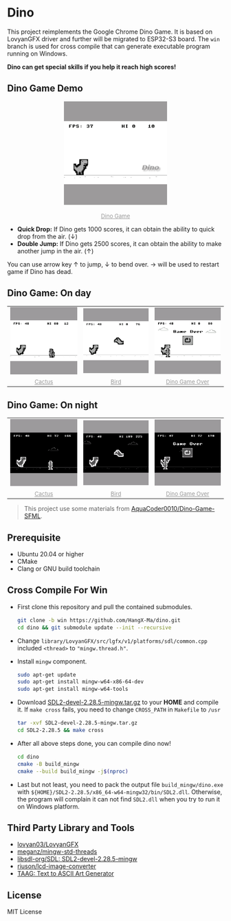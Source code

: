 # Dino

This project reimplements the Google Chrome Dino Game. It is based on LovyanGFX driver and further will be migrated to ESP32-S3 board. The `win` branch is used for cross compile that can generate executable program running on Windows.

**Dino can get special skills if you help it reach high scores!**

## Dino Game Demo

<div class="dino" align="center">
<img src="./assets/dino.gif" alt="dino game" width=240 />

<font size="2" color="#999"><u>Dino Game</u></font>
</div>

- **Quick Drop:** If Dino gets 1000 scores, it can obtain the ability to quick drop from the air. (&darr;)
- **Double Jump:** If Dino gets 2500 scores, it can obtain the ability to make another jump in the air. (&uarr;)

You can use arrow key &uarr; to jump, &darr; to bend over. &rarr; will be used to restart game if Dino has dead.

## Dino Game: On day

<div class="dino" align="center">
  <table>
    <tr>
      <td><img src="./assets/dino_game_cactus_day.png" alt="dino game cactus day" width=200 />
      <td><img src="./assets/dino_game_bird_day.png" alt="dino game bird day" width=200 />
      <td><img src="./assets/dino_game_over_day.png" alt="dino game over day" width=200 />
    </tr>
    <tr>
      <td align="center"><font size="2" color="#999"><u>Cactus</u></font></td>
      <td align="center"><font size="2" color="#999"><u>Bird</u></font></td>
      <td align="center"><font size="2" color="#999"><u>Dino Game Over</u></font></td>
    </tr>
  </table>
</div>

## Dino Game: On night

<div class="dino" align="center">
  <table>
    <tr>
      <td><img src="./assets/dino_game_cactus_night.png" alt="dino game cactus night" width=200 />
      <td><img src="./assets/dino_game_bird_night.png" alt="dino game bird night" width=200 />
      <td><img src="./assets/dino_game_over_night.png" alt="dino game over night" width=200 />
    </tr>
    <tr>
      <td align="center"><font size="2" color="#999"><u>Cactus</u></font></td>
      <td align="center"><font size="2" color="#999"><u>Bird</u></font></td>
      <td align="center"><font size="2" color="#999"><u>Dino Game Over</u></font></td>
    </tr>
  </table>
</div>

> This project use some materials from [AquaCoder0010/Dino-Game-SFML](https://github.com/AquaCoder0010/Dino-Game-SFML).

## Prerequisite

- Ubuntu 20.04 or higher
- CMake
- Clang or GNU build toolchain

## Cross Compile For Win

- First clone this repository and pull the contained submodules.

    ```bash
    git clone -b win https://github.com/HangX-Ma/dino.git
    cd dino && git submodule update --init --recursive
    ```

- Change `library/LovyanGFX/src/lgfx/v1/platforms/sdl/common.cpp` included `<thread>` to `"mingw.thread.h"`.

- Install `mingw` component.

    ```bash
    sudo apt-get update
    sudo apt-get install mingw-w64-x86-64-dev
    sudo apt-get install mingw-w64-tools
    ```

- Download [SDL2-devel-2.28.5-mingw.tar.gz](https://github.com/libsdl-org/SDL/releases/tag/release-2.28.5) to your **HOME** and compile it. If `make cross` fails, you need to change `CROSS_PATH` in `Makefile` to `/usr`

    ```bash
    tar -xvf SDL2-devel-2.28.5-mingw.tar.gz
    cd SDL2-2.28.5 && make cross
    ```

- After all above steps done, you can compile dino now!

    ```bash
    cd dino
    cmake -B build_mingw
    cmake --build build_mingw -j$(nproc)
    ```

- Last but not least, you need to pack the output file `build_mingw/dino.exe` with `${HOME}/SDL2-2.28.5/x86_64-w64-mingw32/bin/SDL2.dll`. Otherwise, the program will complain it can not find `SDL2.dll` when you try to run it on Windows platform.

## Third Party Library and Tools

- [lovyan03/LovyanGFX](https://github.com/lovyan03/LovyanGFX)
- [meganz/mingw-std-threads](https://github.com/meganz/mingw-std-threads)
- [libsdl-org/SDL: SDL2-devel-2.28.5-mingw](https://github.com/libsdl-org/SDL/releases/tag/release-2.28.5)
- [riuson/lcd-image-converter](https://github.com/riuson/lcd-image-converter)
- [TAAG: Text to ASCII Art Generator](https://patorjk.com/software/taag/#p=display&f=Graffiti&t=Type%20Something%20)

## License

MIT License
